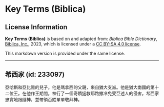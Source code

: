 # Key Terms (Biblica)

## License Information

**Key Terms (Biblica)** is based on and adapted from: _Biblica Bible Dictionary_, [Biblica, Inc.](https://www.biblica.com/), 2023, which is licensed under a [CC BY-SA 4.0 license](https://creativecommons.org/licenses/by-sa/4.0/legalcode.en).

This markdown version is provided under the same license.



--------------------------------

## 希西家 (id: 233097)

亞哈斯和亞比雅的兒子。他是瑪拿西的父親，來自猶大支派。他是猶大南國的第十二位王。在他作王期間，神行了一個奇蹟拯救耶路撒冷免受亞述人的侵害。希西家忠實地跟隨神，並帶領百姓單單敬拜神。


